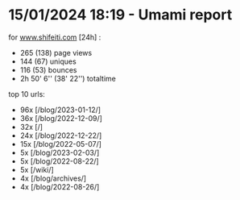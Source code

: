 # 15/01/2024 18:19 - Umami report
for www.shifeiti.com [24h] :

 - 265 (138) page views
 - 144 (67) uniques
 - 116 (53) bounces
 - 2h 50' 6'' (38' 22'') totaltime


top 10 urls:
 - 96x [/blog/2023-01-12/]
 - 36x [/blog/2022-12-09/]
 - 32x [/]
 - 24x [/blog/2022-12-22/]
 - 15x [/blog/2022-05-07/]
 - 5x [/blog/2023-02-03/]
 - 5x [/blog/2022-08-22/]
 - 5x [/wiki/]
 - 4x [/blog/archives/]
 - 4x [/blog/2022-08-26/]


